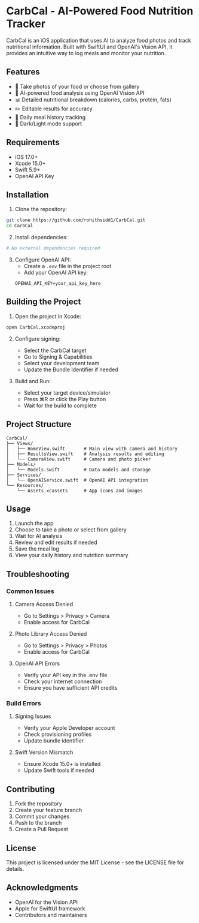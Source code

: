 # CarbCal - AI-Powered Food Nutrition Tracker

CarbCal is an iOS application that uses AI to analyze food photos and track nutritional information. Built with SwiftUI and OpenAI's Vision API, it provides an intuitive way to log meals and monitor your nutrition.

## Features

- 📸 Take photos of your food or choose from gallery
- 🤖 AI-powered food analysis using OpenAI Vision API
- 📊 Detailed nutritional breakdown (calories, carbs, protein, fats)
- ✏️ Editable results for accuracy
- 📅 Daily meal history tracking
- 🌙 Dark/Light mode support

## Requirements

- iOS 17.0+
- Xcode 15.0+
- Swift 5.9+
- OpenAI API Key

## Installation

1. Clone the repository:
```bash
git clone https://github.com/rohithsidd1/CarbCal.git
cd CarbCal
```

2. Install dependencies:
```bash
# No external dependencies required
```

3. Configure OpenAI API:
   - Create a `.env` file in the project root
   - Add your OpenAI API key:
   ```
   OPENAI_API_KEY=your_api_key_here
   ```

## Building the Project

1. Open the project in Xcode:
```bash
open CarbCal.xcodeproj
```

2. Configure signing:
   - Select the CarbCal target
   - Go to Signing & Capabilities
   - Select your development team
   - Update the Bundle Identifier if needed

3. Build and Run:
   - Select your target device/simulator
   - Press ⌘R or click the Play button
   - Wait for the build to complete

## Project Structure

```
CarbCal/
├── Views/
│   ├── HomeView.swift       # Main view with camera and history
│   ├── ResultsView.swift    # Analysis results and editing
│   └── CameraView.swift     # Camera and photo picker
├── Models/
│   └── Models.swift         # Data models and storage
├── Services/
│   └── OpenAIService.swift  # OpenAI API integration
└── Resources/
    └── Assets.xcassets      # App icons and images
```

## Usage

1. Launch the app
2. Choose to take a photo or select from gallery
3. Wait for AI analysis
4. Review and edit results if needed
5. Save the meal log
6. View your daily history and nutrition summary

## Troubleshooting

### Common Issues

1. Camera Access Denied
   - Go to Settings > Privacy > Camera
   - Enable access for CarbCal

2. Photo Library Access Denied
   - Go to Settings > Privacy > Photos
   - Enable access for CarbCal

3. OpenAI API Errors
   - Verify your API key in the .env file
   - Check your internet connection
   - Ensure you have sufficient API credits

### Build Errors

1. Signing Issues
   - Verify your Apple Developer account
   - Check provisioning profiles
   - Update bundle identifier

2. Swift Version Mismatch
   - Ensure Xcode 15.0+ is installed
   - Update Swift tools if needed

## Contributing

1. Fork the repository
2. Create your feature branch
3. Commit your changes
4. Push to the branch
5. Create a Pull Request

## License

This project is licensed under the MIT License - see the LICENSE file for details.

## Acknowledgments

- OpenAI for the Vision API
- Apple for SwiftUI framework
- Contributors and maintainers 